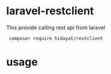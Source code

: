 # laravel-restclient
This  provide  calling rest api from laravel

<code> composer require hidayat/restclient </code>

# usage 

<code> </code>


